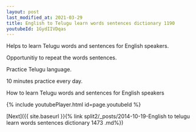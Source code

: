 ```yaml
---
layout: post
last_modified_at: 2021-03-29
title: English to Telugu learn words sentences dictionary 1190 
youtubeId: 1GydIIVDqas
---
```

 
 
Helps to learn Telugu words and sentences for English speakers.

Opportunitiy to repeat the words sentences. 

Practice Telugu language. 
 
10 minutes practice every day. 
 
How to learn Telugu words and sentences for English speakers 
 
{% include youtubePlayer.html id=page.youtubeId %}
 
 
[Next]({{ site.baseurl }}{% link  split2/_posts/2014-10-19-English to telugu learn words sentences dictionary 1473 .md%})
 
